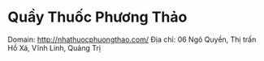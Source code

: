 # Quầy Thuốc Phương Thảo

Domain: http://nhathuocphuongthao.com/
Địa chỉ: 06 Ngô Quyền, Thị trấn Hồ Xá, Vĩnh Linh, Quảng Trị


